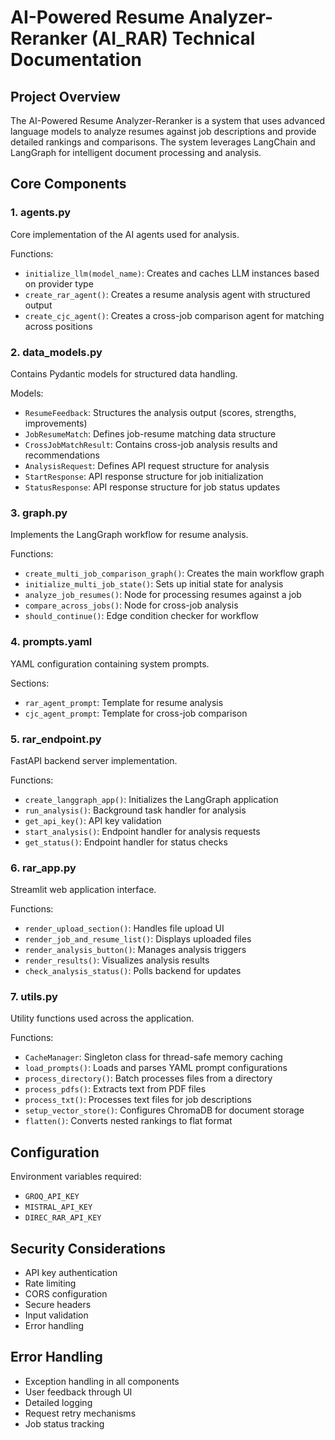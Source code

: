 # AI-Powered Resume Analyzer-Reranker (AI_RAR) Technical Documentation

## Project Overview
The AI-Powered Resume Analyzer-Reranker is a system that uses advanced language models to analyze resumes against job descriptions and provide detailed rankings and comparisons. The system leverages LangChain and LangGraph for intelligent document processing and analysis.

## Core Components

### 1. agents.py
Core implementation of the AI agents used for analysis.

Functions:
- `initialize_llm(model_name)`: Creates and caches LLM instances based on provider type
- `create_rar_agent()`: Creates a resume analysis agent with structured output
- `create_cjc_agent()`: Creates a cross-job comparison agent for matching across positions

### 2. data_models.py
Contains Pydantic models for structured data handling.

Models:
- `ResumeFeedback`: Structures the analysis output (scores, strengths, improvements)
- `JobResumeMatch`: Defines job-resume matching data structure
- `CrossJobMatchResult`: Contains cross-job analysis results and recommendations
- `AnalysisRequest`: Defines API request structure for analysis
- `StartResponse`: API response structure for job initialization
- `StatusResponse`: API response structure for job status updates

### 3. graph.py
Implements the LangGraph workflow for resume analysis.

Functions:
- `create_multi_job_comparison_graph()`: Creates the main workflow graph
- `initialize_multi_job_state()`: Sets up initial state for analysis
- `analyze_job_resumes()`: Node for processing resumes against a job
- `compare_across_jobs()`: Node for cross-job analysis
- `should_continue()`: Edge condition checker for workflow

### 4. prompts.yaml
YAML configuration containing system prompts.

Sections:
- `rar_agent_prompt`: Template for resume analysis
- `cjc_agent_prompt`: Template for cross-job comparison

### 5. rar_endpoint.py
FastAPI backend server implementation.

Functions:
- `create_langgraph_app()`: Initializes the LangGraph application
- `run_analysis()`: Background task handler for analysis
- `get_api_key()`: API key validation
- `start_analysis()`: Endpoint handler for analysis requests
- `get_status()`: Endpoint handler for status checks

### 6. rar_app.py
Streamlit web application interface.

Functions:
- `render_upload_section()`: Handles file upload UI
- `render_job_and_resume_list()`: Displays uploaded files
- `render_analysis_button()`: Manages analysis triggers
- `render_results()`: Visualizes analysis results
- `check_analysis_status()`: Polls backend for updates

### 7. utils.py
Utility functions used across the application.

Functions:
- `CacheManager`: Singleton class for thread-safe memory caching
- `load_prompts()`: Loads and parses YAML prompt configurations
- `process_directory()`: Batch processes files from a directory
- `process_pdfs()`: Extracts text from PDF files
- `process_txt()`: Processes text files for job descriptions
- `setup_vector_store()`: Configures ChromaDB for document storage
- `flatten()`: Converts nested rankings to flat format

## Configuration
Environment variables required:
- `GROQ_API_KEY`
- `MISTRAL_API_KEY`
- `DIREC_RAR_API_KEY`

## Security Considerations
- API key authentication
- Rate limiting
- CORS configuration
- Secure headers
- Input validation
- Error handling

## Error Handling
- Exception handling in all components
- User feedback through UI
- Detailed logging
- Request retry mechanisms
- Job status tracking
